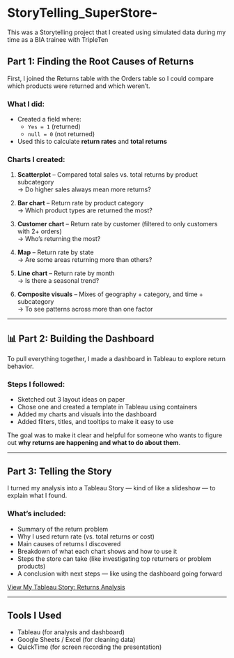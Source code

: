 # StoryTelling_SuperStore-
This was a Storytelling project that I created using simulated data during my time as a BIA trainee with TripleTen
##  Part 1: Finding the Root Causes of Returns

First, I joined the Returns table with the Orders table so I could compare which products were returned and which weren’t.

### What I did:
- Created a field where:
  - `Yes = 1` (returned)
  - `null = 0` (not returned)
- Used this to calculate **return rates** and **total returns**

### Charts I created:
1. **Scatterplot** – Compared total sales vs. total returns by product subcategory  
   → Do higher sales always mean more returns?

2. **Bar chart** – Return rate by product category  
   → Which product types are returned the most?

3. **Customer chart** – Return rate by customer (filtered to only customers with 2+ orders)  
   → Who’s returning the most?

4. **Map** – Return rate by state  
   → Are some areas returning more than others?

5. **Line chart** – Return rate by month  
   → Is there a seasonal trend?

6. **Composite visuals** – Mixes of geography + category, and time + subcategory  
   → To see patterns across more than one factor

---

## 📊 Part 2: Building the Dashboard

To pull everything together, I made a dashboard in Tableau to explore return behavior.

### Steps I followed:
- Sketched out 3 layout ideas on paper
- Chose one and created a template in Tableau using containers
- Added my charts and visuals into the dashboard
- Added filters, titles, and tooltips to make it easy to use

The goal was to make it clear and helpful for someone who wants to figure out **why returns are happening and what to do about them**.

---

##  Part 3: Telling the Story

I turned my analysis into a Tableau Story — kind of like a slideshow — to explain what I found.

### What’s included:
- Summary of the return problem
- Why I used return rate (vs. total returns or cost)
- Main causes of returns I discovered
- Breakdown of what each chart shows and how to use it
- Steps the store can take (like investigating top returners or problem products)
- A conclusion with next steps — like using the dashboard going forward

[View My Tableau Story: Returns Analysis](https://public.tableau.com/app/profile/sairamya.macha/viz/Storytelling_17462125597080/Storyboard?publish=yes)

---

## Tools I Used
- Tableau (for analysis and dashboard)
- Google Sheets / Excel (for cleaning data)
- QuickTime (for screen recording the presentation)
